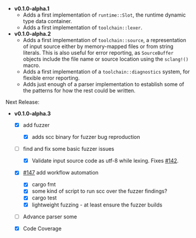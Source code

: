 * **v0.1.0-alpha.1**
  * Adds a first implementation of `runtime::Slot`, the runtime dynamic type data container.
  * Adds a first implementation of `toolchain::lexer`.
* **v0.1.0-alpha.2**
  * Adds a first implementation of `toolchain::source`, a representation of input source either by
    memory-mapped files or from string literals. This is also useful for error reporting, as
    `SourceBuffer` objects include the file name or source location using the `sclang!()` macro.
  * Adds a first implementation of a `toolchain::diagnostics` system, for flexible error reporting.
  * Adds just enough of a parser implementation to establish some of the patterns for how the
    rest could be written.

Next Release:

* **v0.1.0-alpha.3**
  * [x] add fuzzer
    * [x] adds scc binary for fuzzer bug reproduction
  * [ ] find and fix some basic fuzzer issues
    * [x] Validate input source code as utf-8 while lexing. Fixes
      [#142](https://github.com/hadron-sclang/hadron/issues/142).
  * [x] [#147](https://github.com/hadron-sclang/hadron/issues/147) add workflow automation
    * [x] cargo fmt
    * [x] some kind of script to run scc over the fuzzer findings?
    * [x] cargo test
    * [x] lightweight fuzzing - at least ensure the fuzzer builds
  * [ ] Advance parser some
  * [x] Code Coverage

